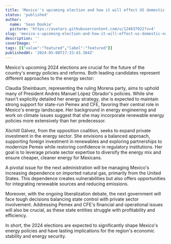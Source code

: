 ```yaml
---
title: 'Mexico''s upcoming election and how it will effect US domestic natgas supply '
status: 'published'
author:
  name: 'Sean Dookie'
  picture: 'https://avatars.githubusercontent.com/u/124637922?v=4'
slug: 'mexico-s-upcoming-election-and-how-it-will-effect-us-domestic-natgas-supply'
description: ''
coverImage: ''
tags: [{"value":"featured","label":"featured"}]
publishedAt: '2024-05-08T17:33:43.384Z'
---
```


Mexico's upcoming 2024 elections are crucial for the future of the country's energy policies and reforms. Both leading candidates represent different approaches to the energy sector:

Claudia Sheinbaum, representing the ruling Morena party, aims to uphold many of President Andrés Manuel López Obrador's policies. While she hasn't explicitly detailed her energy strategy, she is expected to maintain strong support for state-run Pemex and CFE, favoring their central role in Mexico's energy landscape. Her background in energy engineering and work on climate issues suggest that she may incorporate renewable energy policies more extensively than her predecessor.

Xóchitl Gálvez, from the opposition coalition, seeks to expand private investment in the energy sector. She envisions a balanced approach, supporting foreign investment in renewables and exploring partnerships to modernize Pemex while restoring confidence in regulatory institutions. Her goal is to leverage private sector expertise to diversify the energy mix and ensure cheaper, cleaner energy for Mexicans.

A pivotal issue for the next administration will be managing Mexico's increasing dependence on imported natural gas, primarily from the United States. This dependence creates vulnerabilities but also offers opportunities for integrating renewable sources and reducing emissions.

Moreover, with the ongoing liberalization debate, the next government will face tough decisions balancing state control with private sector involvement. Addressing Pemex and CFE's financial and operational issues will also be crucial, as these state entities struggle with profitability and efficiency.

In short, the 2024 elections are expected to significantly shape Mexico's energy policies and have lasting implications for the region's economic stability and energy security.